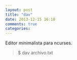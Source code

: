 ```yaml
---
layout: post
title: "dav"
date: 2013-12-15 16:10
comments: true
categories: 
---
```

Editor minimalista para ncurses.

>$ dav archivo.txt


